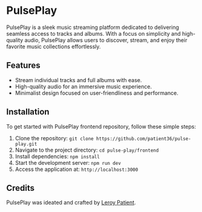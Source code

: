 # **PulsePlay**

PulsePlay is a sleek music streaming platform dedicated to delivering seamless access to tracks and albums. With a focus on simplicity and high-quality audio, PulsePlay allows users to discover, stream, and enjoy their favorite music collections effortlessly.

## **Features**

- Stream individual tracks and full albums with ease.
- High-quality audio for an immersive music experience.
- Minimalist design focused on user-friendliness and performance.

## **Installation**

To get started with PulsePlay frontend repository, follow these simple steps:

1. Clone the repository: `git clone https://github.com/patient36/pulse-play.git`
2. Navigate to the project directory: `cd pulse-play/frontend`
3. Install dependencies: `npm install`
4. Start the development server: `npm run dev`
5. Access the application at: `http://localhost:3000`

## **Credits**

PulsePlay was ideated and crafted  by [Leroy Patient](https://github.com/patient36).
